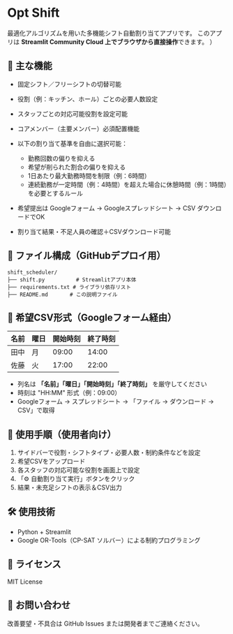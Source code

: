 # Opt Shift

最適化アルゴリズムを用いた多機能シフト自動割り当てアプリです。 このアプリは **Streamlit Community Cloud 上でブラウザから直接操作**できます。
）

## 🔧 主な機能

* 固定シフト／フリーシフトの切替可能
* 役割（例：キッチン、ホール）ごとの必要人数設定
* スタッフごとの対応可能役割を設定可能
* コアメンバー（主要メンバー）必須配置機能
* 以下の割り当て基準を自由に選択可能：

  * 勤務回数の偏りを抑える
  * 希望が削られた割合の偏りを抑える
  * 1日あたり最大勤務時間を制限（例：6時間）
  * 連続勤務が一定時間（例：4時間）を超えた場合に休憩時間（例：1時間）を必要とするルール
* 希望提出は Googleフォーム → Googleスプレッドシート → CSV ダウンロードでOK
* 割り当て結果・不足人員の確認＋CSVダウンロード可能

## 📁 ファイル構成（GitHubデプロイ用）

```
shift_scheduler/
├── shift.py          # Streamlitアプリ本体
├── requirements.txt # ライブラリ依存リスト
├── README.md       # この説明ファイル
```


## 🧾 希望CSV形式（Googleフォーム経由）

| 名前 | 曜日 | 開始時刻  | 終了時刻  |
| -- | -- | ----- | ----- |
| 田中 | 月  | 09:00 | 14:00 |
| 佐藤 | 火  | 17:00 | 22:00 |

* 列名は **「名前」「曜日」「開始時刻」「終了時刻」** を厳守してください
* 時刻は "HH\:MM" 形式（例：09:00）
* Googleフォーム → スプレッドシート → 「ファイル → ダウンロード → CSV」で取得

## 🧠 使用手順（使用者向け）

1. サイドバーで役割・シフトタイプ・必要人数・制約条件などを設定
2. 希望CSVをアップロード
3. 各スタッフの対応可能な役割を画面上で設定
4. 「⚙️ 自動割り当て実行」ボタンをクリック
5. 結果・未充足シフトの表示＆CSV出力

## 🛠 使用技術

* Python + Streamlit
* Google OR-Tools（CP-SAT ソルバー）による制約プログラミング

## 📝 ライセンス

MIT License

## 📮 お問い合わせ

改善要望・不具合は GitHub Issues または開発者までご連絡ください。
